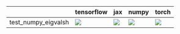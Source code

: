 |                     | tensorflow                                                                                                                                                                             | jax                                                                                                                                                                                    | numpy                                                                                                                                                                                  | torch                                                                                                                                                                                  |
|:--------------------|:---------------------------------------------------------------------------------------------------------------------------------------------------------------------------------------|:---------------------------------------------------------------------------------------------------------------------------------------------------------------------------------------|:---------------------------------------------------------------------------------------------------------------------------------------------------------------------------------------|:---------------------------------------------------------------------------------------------------------------------------------------------------------------------------------------|
| test_numpy_eigvalsh | <a href="https://github.com/unifyai/ivy/actions/runs/3910909831/jobs/6683665616" rel="noopener noreferrer" target="_blank"><img src=https://img.shields.io/badge/-success-success></a> | <a href="https://github.com/unifyai/ivy/actions/runs/3910909831/jobs/6683665616" rel="noopener noreferrer" target="_blank"><img src=https://img.shields.io/badge/-success-success></a> | <a href="https://github.com/unifyai/ivy/actions/runs/3910909831/jobs/6683665616" rel="noopener noreferrer" target="_blank"><img src=https://img.shields.io/badge/-success-success></a> | <a href="https://github.com/unifyai/ivy/actions/runs/3910909831/jobs/6683665616" rel="noopener noreferrer" target="_blank"><img src=https://img.shields.io/badge/-success-success></a> |